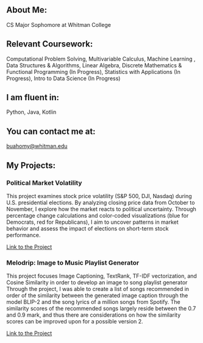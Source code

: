 
## About Me: 
CS Major Sophomore at Whitman College

## Relevant Coursework: 
Computational Problem Solving, Multivariable Calculus, Machine Learning , Data Structures &
Algorithms, Linear Algebra, Discrete Mathematics & Functional Programming (In Progress), Statistics with Applications (In Progress), Intro to Data Science (In Progress)

## I am fluent in: 
Python, Java, Kotlin

## You can contact me at: 
buahomy@whitman.edu

## My Projects:

### Political Market Volatility
This project examines stock price volatility (S&P 500, DJI, Nasdaq) during U.S. presidential elections. By analyzing closing price data from October to November, I explore how the market reacts to political uncertainty. Through percentage change calculations and color-coded visualizations (blue for Democrats, red for Republicans), I aim to uncover patterns in market behavior and assess the impact of elections on short-term stock performance.

[Link to the Project](https://buahomy.github.io/Political-Market-Volatility/)

### Melodrip: Image to Music Playlist Generator
This project focuses Image Captioning, TextRank, TF-IDF vectorization, and Cosine Similarity in order to develop an image to song playlist generator Through the project, I was able to create a list of songs recommended in order of the similarity between the generated image caption through the model BLIP-2 and the song lyrics of a million songs from Spotify. The similarity scores of the recommended songs largely reside between the 0.7 and 0.9 mark, and thus there are considerations on how the similarity scores can be improved upon for a possible version 2.

[Link to the Project](https://buahomy.github.io/Image-to-Music-Playlist-Generator/)
